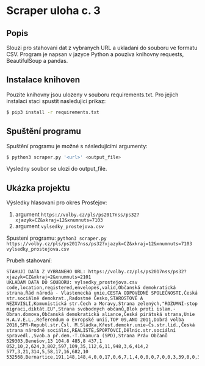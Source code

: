 # Scraper uloha c. 3

## Popis
Slouzi pro stahovani dat z vybranych URL a ukladani do souboru ve formatu CSV. Program je napsan v jazyce Python a pouziva knihovny requests, BeautifulSoup a pandas.

## Instalace knihoven
Pouzite knihovny jsou ulozeny v souboru requirements.txt. Pro jejich instalaci staci spustit nasledujici prikaz:
```bash
$ pip3 install -r requirements.txt
```

## Spuštění programu
Spuštění programu je možné s následujícími argumenty:
```bash
$ python3 scraper.py '<url>' <output_file>
```

Vysledny soubor se ulozi do output_file.

## Ukázka projektu

Výsledky hlasovani pro okres Prosťejov:

1. argument ```https://volby.cz/pls/ps2017nss/ps32?xjazyk=CZ&xkraj=12&xnumnuts=7103```
2. argument ```vylsedky_prostejova.csv```

Spusteni programu:
```python3 scraper.py https://volby.cz/pls/ps2017nss/ps32?xjazyk=CZ&xkraj=12&xnumnuts=7103 vylsedky_prostejova.csv```

Prubeh stahovaní:
```
STAHUJI DATA Z VYBRANEHO URL: https://volby.cz/pls/ps2017nss/ps32?xjazyk=CZ&xkraj=2&xnumnuts=2101
UKLADAM DATA DO SOUBORU: vylsedky_prostejova.csv
code,location,registered,envelopes,valid,Občanská demokratická strana,Řád národa - Vlastenecká unie,CESTA ODPOVĚDNÉ SPOLEČNOSTI,Česká str.sociálně demokrat.,Radostné Česko,STAROSTOVÉ A NEZÁVISLÍ,Komunistická str.Čech a Moravy,Strana zelených,"ROZUMNÍ-stop migraci,diktát.EU",Strana svobodných občanů,Blok proti islam.-Obran.domova,Občanská demokratická aliance,Česká pirátská strana,Unie H.A.V.E.L.,Referendum o Evropské unii,TOP 09,ANO 2011,Dobrá volba 2016,SPR-Republ.str.Čsl. M.Sládka,Křesť.demokr.unie-Čs.str.lid.,Česká strana národně sociální,REALISTÉ,SPORTOVCI,Dělnic.str.sociální spravedl.,Svob.a př.dem.-T.Okamura (SPD),Strana Práv Občanů
529303,Benešov,13 104,8 485,8 437,1 052,10,2,624,3,802,597,109,35,112,6,11,948,3,6,414,2 577,3,21,314,5,58,17,16,682,10
532568,Bernartice,191,148,148,4,0,0,17,0,6,7,1,4,0,0,0,7,0,0,3,39,0,0,37,0,3,0,0,20,0
```
